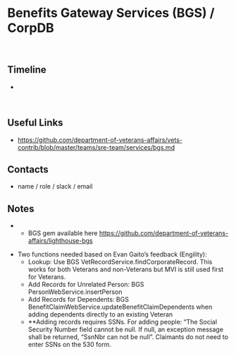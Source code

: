 # Benefits Gateway Services (BGS) / CorpDB
​
## Timeline
*
​
## Useful Links
* https://github.com/department-of-veterans-affairs/vets-contrib/blob/master/teams/sre-team/services/bgs.md
​
## Contacts
* name / role / slack / email
​
## Notes
* - BGS gem available here https://github.com/department-of-veterans-affairs/lighthouse-bgs
- Two functions needed based on Evan Gaito’s feedback (Engility):
    - Lookup: Use BGS VetRecordService.findCorporateRecord. This works for both Veterans and non-Veterans but MVI is still used first for Veterans.
    - Add Records for Unrelated Person: BGS PersonWebService.insertPerson
    - Add Records for Dependents:  BGS BenefitClaimWebService.updateBenefitClaimDependents when adding dependents directly to an existing Veteran
    - **Adding records requires SSNs. For adding people: “The Social Security Number field cannot be null.  If null, an exception message shall be returned, “SsnNbr can not be null”.  Claimants do not need to enter SSNs on the 530 form.
